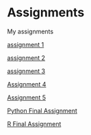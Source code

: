 # Assignments
My assignments

[assignment 1](https://github.com/NoutHakkesteegt/Assignments/blob/master/Assignment_week_2.ipynb)

[assignment 2](https://github.com/NoutHakkesteegt/Assignments/blob/master/Assignment_week_4.ipynb)

[assignment 3](https://github.com/NoutHakkesteegt/Assignments/blob/master/Assignment_week_5.ipynb)

[Assignment 4](https://github.com/NoutHakkesteegt/Assignments/blob/master/assignment4%20(1).ipynb)

[Assignment 5](https://github.com/fleckenfurz90/Assignments/blob/master/assignment5.ipynb)

[Python Final Assignment](https://github.com/fleckenfurz90/Assignments/blob/master/Final_Assignment_Python_1_students.ipynb)

[R Final Assignment](https://github.com/fleckenfurz90/Assignments/blob/master/OECD_R_exam.ipynb)
